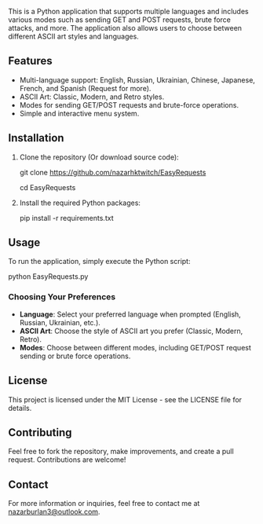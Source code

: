 This is a Python application that supports multiple languages and includes various modes such as sending GET and POST requests, brute force attacks, and more. The application also allows users to choose between different ASCII art styles and languages.

## Features

- Multi-language support: English, Russian, Ukrainian, Chinese, Japanese, French, and Spanish (Request for more).
- ASCII Art: Classic, Modern, and Retro styles.
- Modes for sending GET/POST requests and brute-force operations.
- Simple and interactive menu system.

## Installation

1. Clone the repository (Or download source code):
    
   git clone https://github.com/nazarhktwitch/EasyRequests

   cd EasyRequests

3. Install the required Python packages:

   pip install -r requirements.txt

## Usage

To run the application, simply execute the Python script:

python EasyRequests.py

### Choosing Your Preferences

- **Language**: Select your preferred language when prompted (English, Russian, Ukrainian, etc.).
- **ASCII Art**: Choose the style of ASCII art you prefer (Classic, Modern, Retro).
- **Modes**: Choose between different modes, including GET/POST request sending or brute force operations.

## License

This project is licensed under the MIT License - see the LICENSE file for details.

## Contributing

Feel free to fork the repository, make improvements, and create a pull request. Contributions are welcome!

## Contact

For more information or inquiries, feel free to contact me at nazarburlan3@outlook.com.
